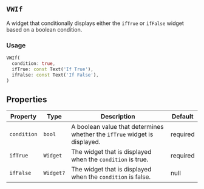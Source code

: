 ## `VWIf`

A widget that conditionally displays either the `ifTrue` or `ifFalse` widget based on a boolean condition.

### Usage
```dart
VWIf(
  condition: true,
  ifTrue: const Text('If True'),
  ifFalse: const Text('If False'),
)
```

## Properties

| Property    | Type      | Description                                                               | Default  |
|-------------|-----------|---------------------------------------------------------------------------|----------|
| `condition` | `bool`    | A boolean value that determines whether the `ifTrue` widget is displayed. | required |
| `ifTrue`    | `Widget`  | The widget that is displayed when the `condition` is true.                | required |
| `ifFalse`   | `Widget?` | The widget that is displayed when the `condition` is false.               | null     |
